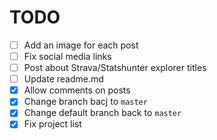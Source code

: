 # TODO
- [ ] Add an image for each post
- [ ] Fix social media links
- [ ] Post about Strava/Statshunter explorer titles
- [ ] Update readme.md
- [X] Allow comments on posts
- [X] Change branch bacj to `master`
- [X] Change default branch back to `master`
- [X] Fix project list
